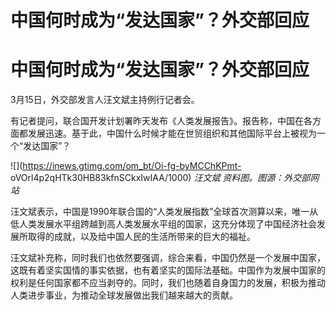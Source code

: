 # 中国何时成为“发达国家”？外交部回应

# 中国何时成为“发达国家”？外交部回应

3月15日，外交部发言人汪文斌主持例行记者会。

有记者提问，联合国开发计划署昨天发布《人类发展报告》。报告称，中国在各方面都发展迅速。基于此，中国什么时候才能在世贸组织和其他国际平台上被视为一个“发达国家”？

![](https://inews.gtimg.com/om_bt/Oi-fg-byMCChKPmt-
oVOrl4p2qHTk30HB83kfnSCkxIwIAA/1000) _汪文斌 资料图。图源：外交部网站_

汪文斌表示，中国是1990年联合国的“人类发展指数”全球首次测算以来，唯一从低人类发展水平组跨越到高人类发展水平组的国家，这充分体现了中国经济社会发展所取得的成就，以及给中国人民的生活所带来的巨大的福祉。

汪文斌补充称，同时我们也依然要强调，综合来看，中国仍然是一个发展中国家，这既有着坚实国情的事实依据，也有着坚实的国际法基础。中国作为发展中国家的权利是任何国家都不应当剥夺的。同时，我们也随着自身国力的发展，积极为推动人类进步事业，为推动全球发展做出我们越来越大的贡献。

